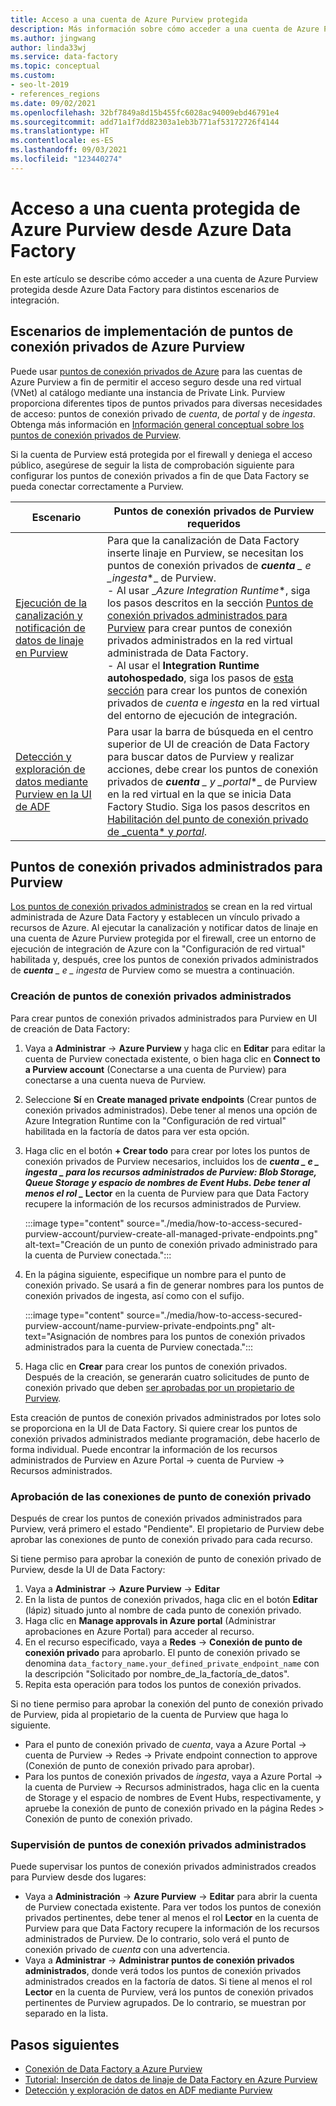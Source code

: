 ```yaml
---
title: Acceso a una cuenta de Azure Purview protegida
description: Más información sobre cómo acceder a una cuenta de Azure Purview protegida por firewall mediante puntos de conexión privados desde Azure Data Factory
ms.author: jingwang
author: linda33wj
ms.service: data-factory
ms.topic: conceptual
ms.custom:
- seo-lt-2019
- references_regions
ms.date: 09/02/2021
ms.openlocfilehash: 32bf7849a8d15b455fc6028ac94009ebd46791e4
ms.sourcegitcommit: add71a1f7dd82303a1eb3b771af53172726f4144
ms.translationtype: HT
ms.contentlocale: es-ES
ms.lasthandoff: 09/03/2021
ms.locfileid: "123440274"
---
```

# <a name="access-a-secured-azure-purview-account-from-azure-data-factory"></a>Acceso a una cuenta protegida de Azure Purview desde Azure Data Factory

En este artículo se describe cómo acceder a una cuenta de Azure Purview protegida desde Azure Data Factory para distintos escenarios de integración.

## <a name="azure-purview-private-endpoint-deployment-scenarios"></a>Escenarios de implementación de puntos de conexión privados de Azure Purview

Puede usar [puntos de conexión privados de Azure](../private-link/private-endpoint-overview.md) para las cuentas de Azure Purview a fin de permitir el acceso seguro desde una red virtual (VNet) al catálogo mediante una instancia de Private Link. Purview proporciona diferentes tipos de puntos privados para diversas necesidades de acceso: puntos de conexión privado de *cuenta*, de *portal* y de *ingesta*. Obtenga más información en [Información general conceptual sobre los puntos de conexión privados de Purview](../purview/catalog-private-link.md#conceptual-overview). 

Si la cuenta de Purview está protegida por el firewall y deniega el acceso público, asegúrese de seguir la lista de comprobación siguiente para configurar los puntos de conexión privados a fin de que Data Factory se pueda conectar correctamente a Purview. 

| Escenario                                                     | Puntos de conexión privados de Purview requeridos                           |
| ------------------------------------------------------------ | ------------------------------------------------------------ |
| [Ejecución de la canalización y notificación de datos de linaje en Purview](tutorial-push-lineage-to-purview.md) | Para que la canalización de Data Factory inserte linaje en Purview, se necesitan los puntos de conexión privados de ***cuenta** _ e _*_ingesta_*_ de Purview. <br>- Al usar _*Azure Integration Runtime**, siga los pasos descritos en la sección [Puntos de conexión privados administrados para Purview](#managed-private-endpoints-for-purview) para crear puntos de conexión privados administrados en la red virtual administrada de Data Factory.<br>- Al usar el **Integration Runtime autohospedado**, siga los pasos de [esta sección](../purview/catalog-private-link-end-to-end.md#option-2---enable-account-portal-and-ingestion-private-endpoint-on-existing-azure-purview-accounts) para crear los puntos de conexión privados de *cuenta* e *ingesta* en la red virtual del entorno de ejecución de integración. |
| [Detección y exploración de datos mediante Purview en la UI de ADF](how-to-discover-explore-purview-data.md) | Para usar la barra de búsqueda en el centro superior de UI de creación de Data Factory para buscar datos de Purview y realizar acciones, debe crear los puntos de conexión privados de ***cuenta** _ y _*_portal_*_ de Purview en la red virtual en la que se inicia Data Factory Studio. Siga los pasos descritos en [Habilitación del punto de conexión privado de _cuenta* y *portal*](../purview/catalog-private-link-account-portal.md#option-2---enable-account-and-portal-private-endpoint-on-existing-azure-purview-accounts). |

## <a name="managed-private-endpoints-for-purview"></a>Puntos de conexión privados administrados para Purview

[Los puntos de conexión privados administrados](managed-virtual-network-private-endpoint.md#managed-private-endpoints) se crean en la red virtual administrada de Azure Data Factory y establecen un vínculo privado a recursos de Azure. Al ejecutar la canalización y notificar datos de linaje en una cuenta de Azure Purview protegida por el firewall, cree un entorno de ejecución de integración de Azure con la "Configuración de red virtual" habilitada y, después, cree los puntos de conexión privados administrados de ***cuenta** _ e _ *_ingesta_** de Purview como se muestra a continuación.

### <a name="create-managed-private-endpoints"></a>Creación de puntos de conexión privados administrados

Para crear puntos de conexión privados administrados para Purview en UI de creación de Data Factory:

1. Vaya a **Administrar** -> **Azure Purview** y haga clic en **Editar** para editar la cuenta de Purview conectada existente, o bien haga clic en **Connect to a Purview account** (Conectarse a una cuenta de Purview) para conectarse a una cuenta nueva de Purview.

2. Seleccione **Sí** en **Create managed private endpoints** (Crear puntos de conexión privados administrados). Debe tener al menos una opción de Azure Integration Runtime con la "Configuración de red virtual" habilitada en la factoría de datos para ver esta opción.

3. Haga clic en el botón **+ Crear todo** para crear por lotes los puntos de conexión privados de Purview necesarios, incluidos los de **_cuenta_ *_ e _* _ingesta_ *_ para los recursos administrados de Purview: Blob Storage, Queue Storage y espacio de nombres de Event Hubs. Debe tener al menos el rol _* Lector** en la cuenta de Purview para que Data Factory recupere la información de los recursos administrados de Purview.

   :::image type="content" source="./media/how-to-access-secured-purview-account/purview-create-all-managed-private-endpoints.png" alt-text="Creación de un punto de conexión privado administrado para la cuenta de Purview conectada.":::

4. En la página siguiente, especifique un nombre para el punto de conexión privado. Se usará a fin de generar nombres para los puntos de conexión privados de ingesta, así como con el sufijo.

   :::image type="content" source="./media/how-to-access-secured-purview-account/name-purview-private-endpoints.png" alt-text="Asignación de nombres para los puntos de conexión privados administrados para la cuenta de Purview conectada.":::

5. Haga clic en **Crear** para crear los puntos de conexión privados. Después de la creación, se generarán cuatro solicitudes de punto de conexión privado que deben [ser aprobadas por un propietario de Purview](#approve-private-endpoint-connections).

Esta creación de puntos de conexión privados administrados por lotes solo se proporciona en la UI de Data Factory. Si quiere crear los puntos de conexión privados administrados mediante programación, debe hacerlo de forma individual. Puede encontrar la información de los recursos administrados de Purview en Azure Portal -> cuenta de Purview -> Recursos administrados.

### <a name="approve-private-endpoint-connections"></a>Aprobación de las conexiones de punto de conexión privado

Después de crear los puntos de conexión privados administrados para Purview, verá primero el estado "Pendiente". El propietario de Purview debe aprobar las conexiones de punto de conexión privado para cada recurso.

Si tiene permiso para aprobar la conexión de punto de conexión privado de Purview, desde la UI de Data Factory: 

1. Vaya a **Administrar** -> **Azure Purview** -> **Editar**
2. En la lista de puntos de conexión privados, haga clic en el botón **Editar** (lápiz) situado junto al nombre de cada punto de conexión privado.
3. Haga clic en **Manage approvals in Azure portal** (Administrar aprobaciones en Azure Portal) para acceder al recurso.
4. En el recurso especificado, vaya a **Redes** -> **Conexión de punto de conexión privado** para aprobarlo. El punto de conexión privado se denomina `data_factory_name.your_defined_private_endpoint_name` con la descripción "Solicitado por nombre_de_la_factoría_de_datos".
5. Repita esta operación para todos los puntos de conexión privados.

Si no tiene permiso para aprobar la conexión del punto de conexión privado de Purview, pida al propietario de la cuenta de Purview que haga lo siguiente.

- Para el punto de conexión privado de *cuenta*, vaya a Azure Portal -> cuenta de Purview -> Redes -> Private endpoint connection to approve (Conexión de punto de conexión privado para aprobar).
- Para los puntos de conexión privados de *ingesta*, vaya a Azure Portal -> la cuenta de Purview -> Recursos administrados, haga clic en la cuenta de Storage y el espacio de nombres de Event Hubs, respectivamente, y apruebe la conexión de punto de conexión privado en la página Redes > Conexión de punto de conexión privado.

### <a name="monitor-managed-private-endpoints"></a>Supervisión de puntos de conexión privados administrados

Puede supervisar los puntos de conexión privados administrados creados para Purview desde dos lugares:

- Vaya a **Administración** -> **Azure Purview** -> **Editar** para abrir la cuenta de Purview conectada existente. Para ver todos los puntos de conexión privados pertinentes, debe tener al menos el rol **Lector** en la cuenta de Purview para que Data Factory recupere la información de los recursos administrados de Purview. De lo contrario, solo verá el punto de conexión privado de *cuenta* con una advertencia.
- Vaya a **Administrar** -> **Administrar puntos de conexión privados administrados**, donde verá todos los puntos de conexión privados administrados creados en la factoría de datos. Si tiene al menos el rol **Lector** en la cuenta de Purview, verá los puntos de conexión privados pertinentes de Purview agrupados. De lo contrario, se muestran por separado en la lista.

## <a name="nextsteps"></a>Pasos siguientes 

- [Conexión de Data Factory a Azure Purview](connect-data-factory-to-azure-purview.md)
- [Tutorial: Inserción de datos de linaje de Data Factory en Azure Purview](tutorial-push-lineage-to-purview.md)
- [Detección y exploración de datos en ADF mediante Purview](how-to-discover-explore-purview-data.md)